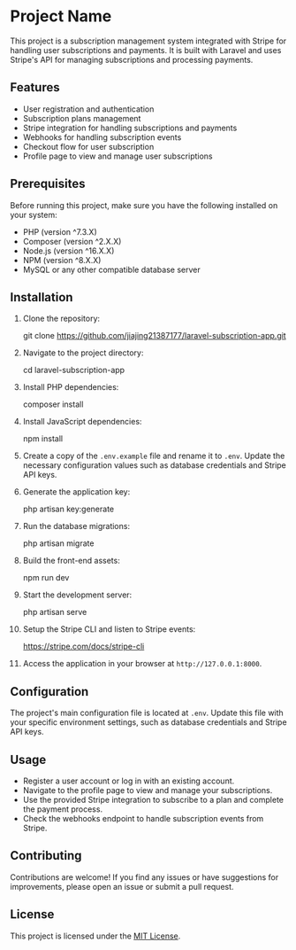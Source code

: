 # Project Name

This project is a subscription management system integrated with Stripe for handling user subscriptions and payments. It is built with Laravel and uses Stripe's API for managing subscriptions and processing payments.

## Features

- User registration and authentication
- Subscription plans management
- Stripe integration for handling subscriptions and payments
- Webhooks for handling subscription events
- Checkout flow for user subscription
- Profile page to view and manage user subscriptions

## Prerequisites

Before running this project, make sure you have the following installed on your system:

- PHP (version ^7.3.X)
- Composer (version ^2.X.X)
- Node.js (version ^16.X.X)
- NPM (version ^8.X.X)
- MySQL or any other compatible database server

## Installation

1. Clone the repository:

    git clone https://github.com/jiajing21387177/laravel-subscription-app.git


2. Navigate to the project directory:

    cd laravel-subscription-app

3. Install PHP dependencies:

    composer install

4. Install JavaScript dependencies:

    npm install

5. Create a copy of the `.env.example` file and rename it to `.env`. Update the necessary configuration values such as database credentials and Stripe API keys.

6. Generate the application key:

    php artisan key:generate

7. Run the database migrations:

    php artisan migrate

8. Build the front-end assets:

    npm run dev

9. Start the development server:

    php artisan serve

10. Setup the Stripe CLI and listen to Stripe events:

    https://stripe.com/docs/stripe-cli


11. Access the application in your browser at `http://127.0.0.1:8000`.

## Configuration

The project's main configuration file is located at `.env`. Update this file with your specific environment settings, such as database credentials and Stripe API keys.

## Usage

- Register a user account or log in with an existing account.
- Navigate to the profile page to view and manage your subscriptions.
- Use the provided Stripe integration to subscribe to a plan and complete the payment process.
- Check the webhooks endpoint to handle subscription events from Stripe.

## Contributing

Contributions are welcome! If you find any issues or have suggestions for improvements, please open an issue or submit a pull request.

## License

This project is licensed under the [MIT License](LICENSE).
